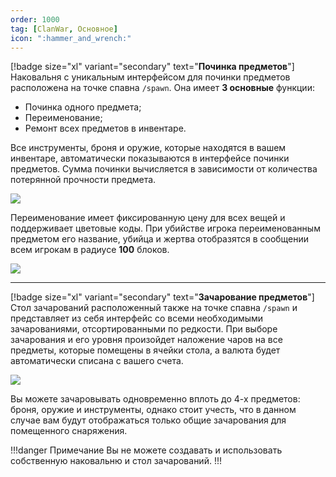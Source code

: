 ```yaml
---
order: 1000
tag: [ClanWar, Основное]
icon: ":hammer_and_wrench:"
---
```

[!badge size="xl" variant="secondary" text="**Починка предметов**"]
Наковальня с уникальным интерфейсом для починки предметов расположена на точке спавна `/spawn`. Она имеет **3 основные** функции: 

- Починка одного предмета; 
- Переименование; 
- Ремонт всех предметов в инвентаре. 

Все инструменты, броня и оружие, которые находятся в вашем инвентаре, автоматически показываются в интерфейсе починки предметов. Сумма починки вычисляется в зависимости от количества потерянной прочности предмета. 

![](https://imgur.com/y2u4FzC.png) 

Переименование имеет фиксированную цену для всех вещей и поддерживает цветовые коды. 
При убийстве игрока переименованным предметом его название, убийца и жертва отобразятся в сообщении всем игрокам в радиусе **100** блоков.

![](https://imgur.com/XOJXuvd.png)

------------

[!badge size="xl" variant="secondary" text="**Зачарование предметов**"]
Стол зачарований расположенный также на точке спавна `/spawn` и представляет из себя интерфейс со всеми необходимыми зачарованиями, отсортированными по редкости. При выборе зачарования и его уровня произойдет наложение чаров на все предметы, которые помещены в ячейки стола, а валюта будет автоматически списана с вашего счета.

![](https://imgur.com/ml7q3k1.png)

Вы можете зачаровывать одновременно вплоть до 4-х предметов: броня, оружие и инструменты, однако стоит учесть, что в данном случае вам будут отображаться только общие зачарования для помещенного снаряжения.

!!!danger Примечание
Вы не можете создавать и использовать собственную наковальню и стол зачарований.
!!! 